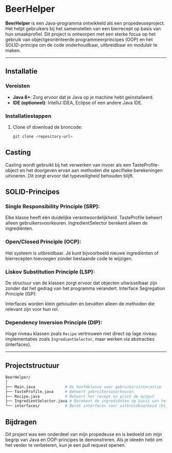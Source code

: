 
# BeerHelper

**BeerHelper** is een Java-programma ontwikkeld als een propedeuseproject. Het helpt gebruikers bij het samenstellen van een bierrecept op basis van hun smaakprofiel. Dit project is ontworpen met een sterke focus op het gebruik van objectgeoriënteerde programmeerprincipes (OOP) en het SOLID-principe om de code onderhoudbaar, uitbreidbaar en modulair te maken.

---

## Installatie

### Vereisten
- **Java 8+**: Zorg ervoor dat je Java op je machine hebt geïnstalleerd.
- **IDE (optioneel)**: IntelliJ IDEA, Eclipse of een andere Java IDE.

### Installatiestappen
1. Clone of download de broncode:
   ```bash
   git clone <repository-url>


## Casting
Casting wordt gebruikt bij het verwerken van invoer als een TasteProfile-object en het doorgeven ervan aan methoden die specifieke berekeningen uitvoeren. Dit zorgt ervoor dat typeveiligheid behouden blijft.

## SOLID-Principes
### Single Responsibility Principle (SRP):

Elke klasse heeft één duidelijke verantwoordelijkheid.
TasteProfile beheert alleen gebruikersvoorkeuren.
IngredientSelector berekent alleen de ingrediënten.
### Open/Closed Principle (OCP):
Het systeem is uitbreidbaar. 
Je kunt bijvoorbeeld nieuwe ingrediënten of bierrecepten toevoegen zonder bestaande code te wijzigen.

### Liskov Substitution Principle (LSP):

De structuur van de klassen zorgt ervoor dat objecten uitwisselbaar zijn zonder dat het gedrag van het programma verandert.
Interface Segregation Principle (ISP):

Interfaces worden klein gehouden en bevatten alleen de methoden die relevant zijn voor hun rol.
### Dependency Inversion Principle (DIP):

Hoge niveau klassen zoals `Recipe` vertrouwen niet direct op lage niveau implementaties zoals `IngredientSelector`, maar werken via abstracties (interfaces).

---

## Projectstructuur

```bash
BeerHelper/
│
├── Main.java             # De hoofdklasse voor gebruikersinteractie
├── TasteProfile.java     # Beheert gebruikersvoorkeuren
├── Recipe.java           # Beheert het recept en print de output
├── IngredientSelector.java # Berekent de ingrediënten op basis van het smaakprofiel
└── interfaces/           # Bevat interfaces voor uitbreidbaarheid (bijv. IngredientCalculator)
```

## Bijdragen
Dit project was een onderdeel van mijn propedeuse en is bedoeld om mijn begrip van Java en OOP-principes te demonstreren. Als je ideeën hebt om het verder te verbeteren, kun je een pull request openen.
